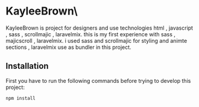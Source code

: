 # KayleeBrown\

KayleeBrown is project for designers and use technologies html , javascript , sass , scrollmajic , laravelmix.
this is my first experience with sass , majicscroll , laravelmix.
i used sass and scrollmajic for styling and animte sections ,
laravelmix use as bundler in this project.

## Installation

First you have to run the following commands before trying to develop this project:

```shell
npm install
```

